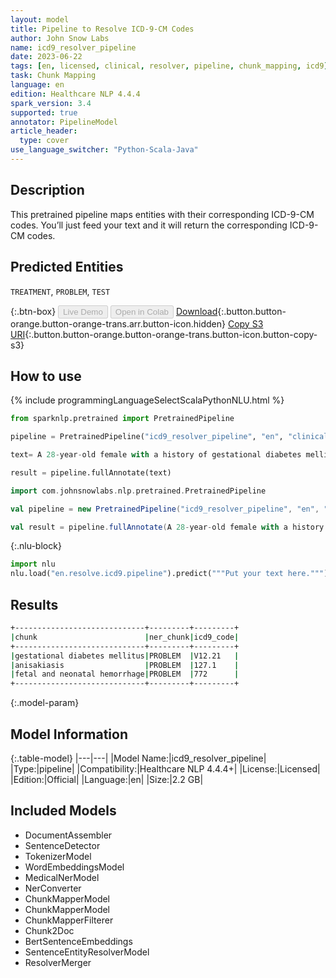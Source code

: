 ```yaml
---
layout: model
title: Pipeline to Resolve ICD-9-CM Codes
author: John Snow Labs
name: icd9_resolver_pipeline
date: 2023-06-22
tags: [en, licensed, clinical, resolver, pipeline, chunk_mapping, icd9]
task: Chunk Mapping
language: en
edition: Healthcare NLP 4.4.4
spark_version: 3.4
supported: true
annotator: PipelineModel
article_header:
  type: cover
use_language_switcher: "Python-Scala-Java"
---
```


## Description

This pretrained pipeline maps entities with their corresponding ICD-9-CM codes. You’ll just feed your text and it will return the corresponding ICD-9-CM codes.

## Predicted Entities

`TREATMENT`, `PROBLEM`, `TEST`


{:.btn-box}
<button class="button button-orange" disabled>Live Demo</button>
<button class="button button-orange" disabled>Open in Colab</button>
[Download](https://s3.amazonaws.com/auxdata.johnsnowlabs.com/clinical/models/icd9_resolver_pipeline_en_4.4.4_3.4_1687424787354.zip){:.button.button-orange.button-orange-trans.arr.button-icon.hidden}
[Copy S3 URI](s3://auxdata.johnsnowlabs.com/clinical/models/icd9_resolver_pipeline_en_4.4.4_3.4_1687424787354.zip){:.button.button-orange.button-orange-trans.button-icon.button-copy-s3}

## How to use

<div class="tabs-box" markdown="1">
{% include programmingLanguageSelectScalaPythonNLU.html %}

```python
from sparknlp.pretrained import PretrainedPipeline

pipeline = PretrainedPipeline("icd9_resolver_pipeline", "en", "clinical/models")

text= A 28-year-old female with a history of gestational diabetes mellitus diagnosed eight years and anisakiasis. Also, it was reported that fetal and neonatal hemorrhage

result = pipeline.fullAnnotate(text)
```
```scala
import com.johnsnowlabs.nlp.pretrained.PretrainedPipeline

val pipeline = new PretrainedPipeline("icd9_resolver_pipeline", "en", "clinical/models")

val result = pipeline.fullAnnotate(A 28-year-old female with a history of gestational diabetes mellitus diagnosed eight years and anisakiasis. Also, it was reported that fetal and neonatal hemorrhage)
```


{:.nlu-block}
```python
import nlu
nlu.load("en.resolve.icd9.pipeline").predict("""Put your text here.""")
```

</div>


## Results

```bash
+-----------------------------+---------+---------+
|chunk                        |ner_chunk|icd9_code|
+-----------------------------+---------+---------+
|gestational diabetes mellitus|PROBLEM  |V12.21   |
|anisakiasis                  |PROBLEM  |127.1    |
|fetal and neonatal hemorrhage|PROBLEM  |772      |
+-----------------------------+---------+---------+
```

{:.model-param}
## Model Information

{:.table-model}
|---|---|
|Model Name:|icd9_resolver_pipeline|
|Type:|pipeline|
|Compatibility:|Healthcare NLP 4.4.4+|
|License:|Licensed|
|Edition:|Official|
|Language:|en|
|Size:|2.2 GB|

## Included Models

- DocumentAssembler
- SentenceDetector
- TokenizerModel
- WordEmbeddingsModel
- MedicalNerModel
- NerConverter
- ChunkMapperModel
- ChunkMapperModel
- ChunkMapperFilterer
- Chunk2Doc
- BertSentenceEmbeddings
- SentenceEntityResolverModel
- ResolverMerger